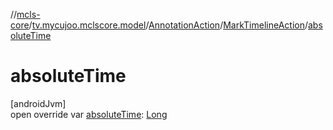 //[mcls-core](../../../../index.md)/[tv.mycujoo.mclscore.model](../../index.md)/[AnnotationAction](../index.md)/[MarkTimelineAction](index.md)/[absoluteTime](absolute-time.md)

# absoluteTime

[androidJvm]\
open override var [absoluteTime](absolute-time.md): [Long](https://kotlinlang.org/api/latest/jvm/stdlib/kotlin/-long/index.html)
